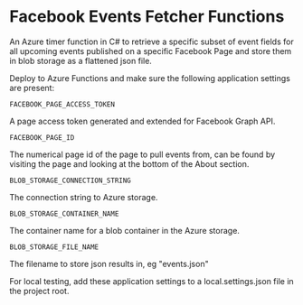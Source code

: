 # Facebook Events Fetcher Functions

An Azure timer function in C# to retrieve a specific subset of event fields for all upcoming events published on a specific Facebook Page and store them in blob storage as a flattened json file.

Deploy to Azure Functions and make sure the following application settings are present:

```FACEBOOK_PAGE_ACCESS_TOKEN```

A page access token generated and extended for Facebook Graph API.

```FACEBOOK_PAGE_ID```

The numerical page id of the page to pull events from, can be found by visiting the page and looking at the bottom of the About section.

```BLOB_STORAGE_CONNECTION_STRING```

The connection string to Azure storage.

```BLOB_STORAGE_CONTAINER_NAME```

The container name for a blob container in the Azure storage.

```BLOB_STORAGE_FILE_NAME```

The filename to store json results in, eg "events.json"

For local testing, add these application settings to a local.settings.json file in the project root.